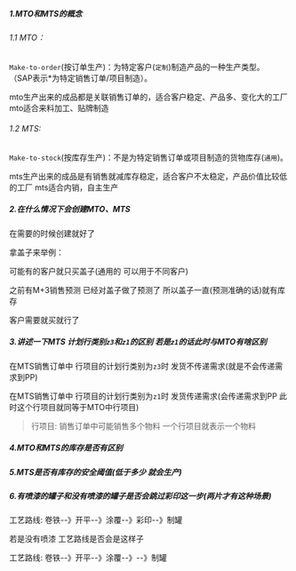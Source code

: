 ##### 1.MTO和MTS的概念

###### 1.1 MTO：

`Make-to-order`(按订单生产)：为特定客户(`定制`)制造产品的一种生产类型。 （SAP表示*为特定销售订单/项目制造）。

mto生产出来的成品都是关联销售订单的，适合客户稳定、产品多、变化大的工厂
mto适合来料加工、贴牌制造

###### 1.2 MTS:

`Make-to-stock`(按库存生产)：不是为特定销售订单或项目制造的货物库存(`通用`)。

mts生产出来的成品是有销售就减库存稳定，适合客户不太稳定，产品价值比较低的工厂
mts适合内销，自主生产

##### 2.在什么情况下会创建MTO、MTS

在需要的时候创建就好了

拿盖子来举例：

可能有的客户就只买盖子(通用的  可以用于不同客户)

之前有M+3销售预测 已经对盖子做了预测了 所以盖子一直(预测准确的话)就有库存

客户需要就买就行了



##### 3.讲述一下MTS 计划行类别`z3`和`z1`的区别  若是`z1`的话此时与MTO有啥区别

在MTS销售订单中  行项目的计划行类别为`z3`时  发货不传递需求(就是不会传递需求到PP)

在MTS销售订单中  行项目的计划行类别为`z1`时  发货传递需求(会传递需求到PP 此时这个行项目就同等于MTO中行项目)

> 行项目: 销售订单中可能销售多个物料   一个行项目就表示一个物料

##### 4.MTO和MTS的库存是否有区别



##### 5.MTS是否有库存的安全阈值(低于多少  就会生产)



##### 6.有喷漆的罐子和没有喷漆的罐子是否会跳过彩印这一步(两片才有这种场景)

工艺路线: 卷铁--》开平--》涂覆--》彩印--》制罐

若是没有喷漆 工艺路线是否会是这样子

工艺路线: 卷铁--》开平--》涂覆--》--》制罐